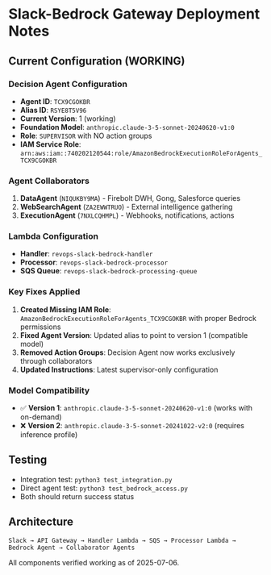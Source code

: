 # Slack-Bedrock Gateway Deployment Notes

## Current Configuration (WORKING)

### Decision Agent Configuration
- **Agent ID**: `TCX9CGOKBR`
- **Alias ID**: `RSYE8T5V96` 
- **Current Version**: 1 (working)
- **Foundation Model**: `anthropic.claude-3-5-sonnet-20240620-v1:0`
- **Role**: `SUPERVISOR` with NO action groups
- **IAM Service Role**: `arn:aws:iam::740202120544:role/AmazonBedrockExecutionRoleForAgents_TCX9CGOKBR`

### Agent Collaborators
1. **DataAgent** (`NIQUKBY9MA`) - Firebolt DWH, Gong, Salesforce queries
2. **WebSearchAgent** (`ZA2EWWTRUO`) - External intelligence gathering  
3. **ExecutionAgent** (`7NXLCQHMPL`) - Webhooks, notifications, actions

### Lambda Configuration
- **Handler**: `revops-slack-bedrock-handler`
- **Processor**: `revops-slack-bedrock-processor`
- **SQS Queue**: `revops-slack-bedrock-processing-queue`

### Key Fixes Applied
1. **Created Missing IAM Role**: `AmazonBedrockExecutionRoleForAgents_TCX9CGOKBR` with proper Bedrock permissions
2. **Fixed Agent Version**: Updated alias to point to version 1 (compatible model)
3. **Removed Action Groups**: Decision Agent now works exclusively through collaborators
4. **Updated Instructions**: Latest supervisor-only configuration

### Model Compatibility
- ✅ **Version 1**: `anthropic.claude-3-5-sonnet-20240620-v1:0` (works with on-demand)
- ❌ **Version 2**: `anthropic.claude-3-5-sonnet-20241022-v2:0` (requires inference profile)

## Testing
- Integration test: `python3 test_integration.py`
- Direct agent test: `python3 test_bedrock_access.py`
- Both should return success status

## Architecture
```
Slack → API Gateway → Handler Lambda → SQS → Processor Lambda → Bedrock Agent → Collaborator Agents
```

All components verified working as of 2025-07-06.